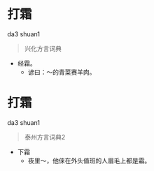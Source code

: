 # 打霜
da3 shuan1
> 兴化方言词典
- 经霜。
  - 谚曰：～的青菜赛羊肉。

# 打霜
da3 shuan1
> 泰州方言词典2
- 下霜
  - 夜里～，他俫在外头值班的人眉毛上都是霜。
